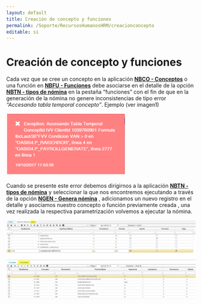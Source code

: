 ```yaml
---
layout: default
title: Creación de concepto y funciones
permalink: /Soporte/RecursosHumanosHRM/creacionconcepto
editable: si
---
```

# Creación de concepto y funciones  

Cada vez que se cree un concepto en la aplicación [**NBCO - Conceptos**](http://docs.oasiscom.com/Operacion/hrm/nomina/nbasica/nbco) o una función en [**NBFU - Funciones**](http://docs.oasiscom.com/Operacion/hrm/nomina/nbasica/nbfu) debe asociarse en el detalle de la opción [**NBTN - tipos de nómina**](http://docs.oasiscom.com/Operacion/hrm/nomina/nbasica/nbtn) en la pestaña “funciones” con el fin de que en la generación de la nómina no genere inconsistencias de tipo error _“Accesando tabla temporal concepto”_. Ejemplo (ver imagen1)  

![](nbco.png)  

Cuando se presente este error debemos dirigirnos a la aplicación [**NBTN - tipos de nómina**](http://docs.oasiscom.com/Operacion/hrm/nomina/nbasica/nbtn) y seleccionar la que nos encontremos ejecutando a través de la opción [**NGEN - Genera nómina**](http://docs.oasiscom.com/Operacion/hrm/nomina/nnomina/ngen) , adicionamos un nuevo registro en el detalle y asociamos nuestro concepto o función previamente creada , una vez realizada la respectiva parametrización volvemos a ejecutar la nómina.  

![](nbco1.png)



